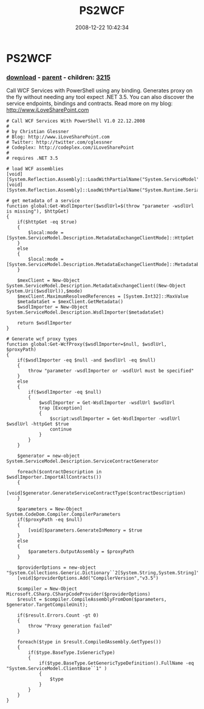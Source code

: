 ﻿---
pid:            747
poster:         cglessner
title:          PS2WCF
date:           2008-12-22 10:42:34
format:         posh
parent:         746
parent:         746
children:       3215
---

# PS2WCF

### [download](747.ps1) - [parent](746.md) - children: [3215](3215.md)

Call WCF Services with PowerShell using any binding. Generates proxy on the fly without needing any tool expect .NET 3.5. You can also discover the service endpoints, bindings and contracts. Read more on my blog: http://www.iLoveSharePoint.com

```posh
# Call WCF Services With PowerShell V1.0 22.12.2008
# 
# by Christian Glessner
# Blog: http://www.iLoveSharePoint.com
# Twitter: http://twitter.com/cglessner
# Codeplex: http://codeplex.com/iLoveSharePoint
#
# requires .NET 3.5

# load WCF assemblies
[void][System.Reflection.Assembly]::LoadWithPartialName("System.ServiceModel")
[void][System.Reflection.Assembly]::LoadWithPartialName("System.Runtime.Serialization")

# get metadata of a service
function global:Get-WsdlImporter($wsdlUrl=$(throw "parameter -wsdlUrl is missing"), $httpGet)
{
	if($httpGet -eq $true)
	{
		$local:mode = [System.ServiceModel.Description.MetadataExchangeClientMode]::HttpGet
	}
	else
	{
		$local:mode = [System.ServiceModel.Description.MetadataExchangeClientMode]::MetadataExchange
	}
	
	$mexClient = New-Object System.ServiceModel.Description.MetadataExchangeClient((New-Object System.Uri($wsdlUrl)),$mode)
	$mexClient.MaximumResolvedReferences = [System.Int32]::MaxValue
	$metadataSet = $mexClient.GetMetadata()
	$wsdlImporter = New-Object System.ServiceModel.Description.WsdlImporter($metadataSet)
	
	return $wsdlImporter	
}

# Generate wcf proxy types
function global:Get-WcfProxy($wsdlImporter=$null, $wsdlUrl, $proxyPath)
{
	if($wsdlImporter -eq $null -and $wsdlUrl -eq $null)
	{
		throw "parameter -wsdlImporter or -wsdlUrl must be specified"
	}
	else
	{
		if($wsdlImporter -eq $null)
		{
			$wsdlImporter = Get-WsdlImporter -wsdlUrl $wsdlUrl
			trap [Exception]
			{
				$script:wsdlImporter = Get-WsdlImporter -wsdlUrl $wsdlUrl -httpGet $true
				continue
			}
		}
	}
	
	$generator = new-object System.ServiceModel.Description.ServiceContractGenerator
	
	foreach($contractDescription in $wsdlImporter.ImportAllContracts())
	{
		[void]$generator.GenerateServiceContractType($contractDescription)
	}
	
	$parameters = New-Object System.CodeDom.Compiler.CompilerParameters
	if($proxyPath -eq $null)
	{
		[void]$parameters.GenerateInMemory = $true
	}
	else
	{
		$parameters.OutputAssembly = $proxyPath
	}
	
	$providerOptions = new-object "System.Collections.Generic.Dictionary``2[System.String,System.String]"
	[void]$providerOptions.Add("CompilerVersion","v3.5")
	
	$compiler = New-Object Microsoft.CSharp.CSharpCodeProvider($providerOptions)
	$result = $compiler.CompileAssemblyFromDom($parameters, $generator.TargetCompileUnit);
	
	if($result.Errors.Count -gt 0)
	{
		throw "Proxy generation failed"       
	}
	
	foreach($type in $result.CompiledAssembly.GetTypes())
	{
		if($type.BaseType.IsGenericType)
		{
			if($type.BaseType.GetGenericTypeDefinition().FullName -eq "System.ServiceModel.ClientBase``1" )
			{
				$type
			}
		}
	}
}
```
